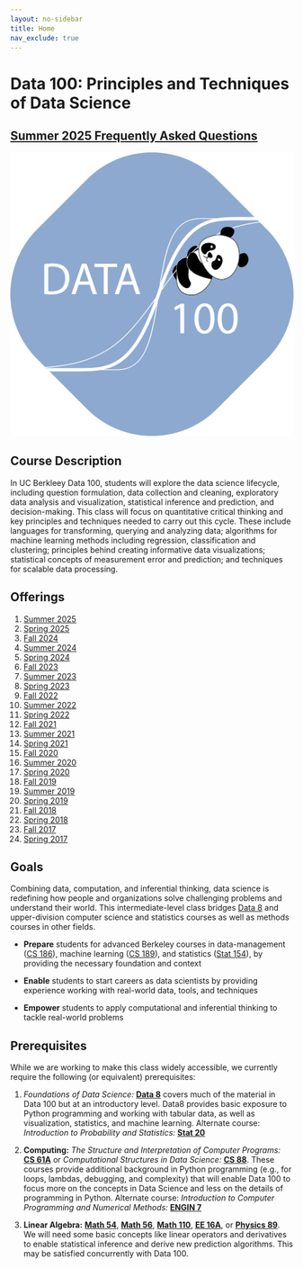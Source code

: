 ```yaml
---
layout: no-sidebar
title: Home
nav_exclude: true
---
```


# Data 100: Principles and Techniques of Data Science

## [Summer 2025 Frequently Asked Questions](faqs/su25)

<img src="panda-logo.png" alt="Data 100 Logo" class="centered-icon" />

## Course Description

In UC Berkleey Data 100, students will explore the data science lifecycle, including question formulation, data collection and cleaning, exploratory data analysis and visualization, statistical inference and prediction​, and decision-making.​ This class will focus on quantitative critical thinking​ and key principles and techniques needed to carry out this cycle. These include languages for transforming, querying and analyzing data; algorithms for machine learning methods including regression, classification and clustering; principles behind creating informative data visualizations; statistical concepts of measurement error and prediction; and techniques for scalable data processing.

## Offerings
1. [Summer 2025](su25)
1. [Spring 2025](sp25)
1. [Fall 2024](fa24)
1. [Summer 2024](su24)
1. [Spring 2024](sp24)
1. [Fall 2023](fa23)
1. [Summer 2023](su23)
1. [Spring 2023](sp23)
1. [Fall 2022](fa22)
1. [Summer 2022](su22)
1. [Spring 2022](sp22)
1. [Fall 2021](fa21)
1. [Summer 2021](su21)
1. [Spring 2021](sp21)
1. [Fall 2020](fa20)
1. [Summer 2020](su20)
1. [Spring 2020](sp20)
1. [Fall 2019](fa19)
1. [Summer 2019](su19)
1. [Spring 2019](sp19)
1. [Fall 2018](fa18)
1. [Spring 2018](sp18)
1. [Fall 2017](fa17)
1. [Spring 2017](sp17)

## Goals

Combining data, computation, and inferential thinking, data science is redefining how people and organizations solve challenging problems and understand their world.
This intermediate-level class bridges [Data 8](http://data8.org/) and upper-division computer science and statistics courses as well as methods courses in other fields.

- **Prepare** students for advanced Berkeley courses in data-management ([CS 186](http://www.cs186berkeley.net)), machine learning ([CS 189](https://people.eecs.berkeley.edu/~jrs/189/)), and statistics ([Stat 154](http://www.stat.berkeley.edu/~rabbee/s154/)), by providing the necessary foundation and context

- **Enable** students to start careers as data scientists by providing experience working with real-world data, tools, and techniques

- **Empower** students to apply computational and inferential thinking to tackle real-world problems

## Prerequisites

While we are working to make this class widely accessible, we currently require the following (or equivalent) prerequisites:

1. *Foundations of Data Science:* [**Data 8**](http://data8.org/) covers much of the material in Data 100 but at an introductory level. Data8 provides basic exposure to Python programming and working with tabular data, as well as visualization, statistics, and machine learning. Alternate course: *Introduction to Probability and Statistics:* [**Stat 20**](https://stat20.berkeley.edu/)

1. **Computing:** _The Structure and Interpretation of Computer Programs:_ [**CS 61A**](http://cs61a.org) or _Computational Structures in Data Science:_ [**CS 88**](http://cs88-website.github.io). These courses provide additional background in Python programming (e.g., for loops, lambdas, debugging, and complexity) that will enable Data 100 to focus more on the concepts in Data Science and less on the details of programming in Python. Alternate course: *Introduction to Computer Programming and Numerical Methods:* [**ENGIN 7**](https://undergraduate.catalog.berkeley.edu/courses/1066961)

1. **Linear Algebra:** [**Math 54**](https://math.berkeley.edu/courses/overview/lowerdivcourses/math54), [**Math 56**](https://math.berkeley.edu/courses/overview/lower-division-course-outlines/math-56), [**Math 110**](https://undergraduate.catalog.berkeley.edu/courses/1145111), [**EE 16A**](https://eecs16a.org/), or [**Physics 89**](https://undergraduate.catalog.berkeley.edu/courses/1184991). We will need some basic concepts like linear operators and derivatives to enable statistical inference and derive new prediction algorithms. This may be satisfied concurrently with Data 100.